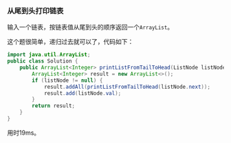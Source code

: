 ### 从尾到头打印链表

输入一个链表，按链表值从尾到头的顺序返回一个`ArrayList`。

这个题很简单，递归过去就可以了，代码如下：

```java
import java.util.ArrayList;
public class Solution {
    public ArrayList<Integer> printListFromTailToHead(ListNode listNode) {
        ArrayList<Integer> result = new ArrayList<>();
        if (listNode != null) {
            result.addAll(printListFromTailToHead(listNode.next));
            result.add(listNode.val);
        }
        return result;
    }
}
```

用时19ms。